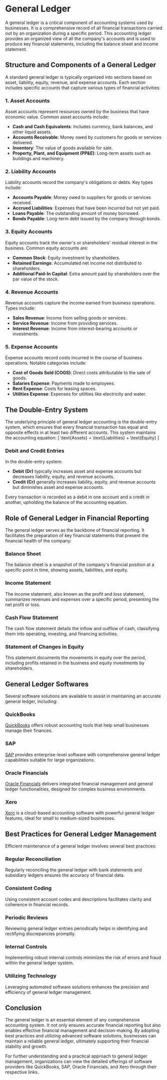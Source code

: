 # General Ledger

A general ledger is a critical component of accounting systems used by businesses. It is a comprehensive record of all financial transactions carried out by an organization during a specific period. This accounting ledger provides an organized view of all the company's accounts and is used to produce key financial statements, including the balance sheet and income statement.

## Structure and Components of a General Ledger

A standard general ledger is typically organized into sections based on asset, liability, equity, revenue, and expense accounts. Each section includes specific accounts that capture various types of financial activities:

### 1. Asset Accounts
Asset accounts represent resources owned by the business that have economic value. Common asset accounts include:
- **Cash and Cash Equivalents**: Includes currency, bank balances, and other liquid assets.
- **Accounts Receivable**: Money owed by customers for goods or services delivered.
- **Inventory**: The value of goods available for sale.
- **Property, Plant, and Equipment (PP&E)**: Long-term assets such as buildings and machinery.

### 2. Liability Accounts
Liability accounts record the company's obligations or debts. Key types include:
- **Accounts Payable**: Money owed to suppliers for goods or services received.
- **Accrued Liabilities**: Expenses that have been incurred but not yet paid.
- **Loans Payable**: The outstanding amount of money borrowed.
- **Bonds Payable**: Long-term debt issued by the company through bonds.

### 3. Equity Accounts
Equity accounts track the owner's or shareholders' residual interest in the business. Common equity accounts are:
- **Common Stock**: Equity investment by shareholders.
- **Retained Earnings**: Accumulated net income not distributed to shareholders.
- **Additional Paid-In Capital**: Extra amount paid by shareholders over the par value of the stock.

### 4. Revenue Accounts
Revenue accounts capture the income earned from business operations. Types include:
- **Sales Revenue**: Income from selling goods or services.
- **Service Revenue**: Income from providing services.
- **Interest Revenue**: Income from interest-bearing accounts or investments.

### 5. Expense Accounts
Expense accounts record costs incurred in the course of business operations. Notable categories include:
- **Cost of Goods Sold (COGS)**: Direct costs attributable to the sale of goods.
- **Salaries Expense**: Payments made to employees.
- **Rent Expense**: Costs for leasing spaces.
- **Utilities Expense**: Expenses for utilities like electricity and water.

## The Double-Entry System

The underlying principle of general ledger accounting is the double-entry system, which ensures that every financial transaction has equal and opposite effects in at least two different accounts. This system maintains the accounting equation:
\[ \text{Assets} = \text{Liabilities} + \text{Equity} \]

### Debit and Credit Entries

In the double-entry system:
- **Debit (Dr)** typically increases asset and expense accounts but decreases liability, equity, and revenue accounts.
- **Credit (Cr)** generally increases liability, equity, and revenue accounts but diminishes asset and expense accounts.

Every transaction is recorded as a debit in one account and a credit in another, upholding the balance of the accounting equation.

## Role of General Ledger in Financial Reporting

The general ledger serves as the backbone of financial reporting. It facilitates the preparation of key financial statements that present the financial health of the company:

### Balance Sheet
The balance sheet is a snapshot of the company's financial position at a specific point in time, showing assets, liabilities, and equity.

### Income Statement
The income statement, also known as the profit and loss statement, summarizes revenues and expenses over a specific period, presenting the net profit or loss.

### Cash Flow Statement
The cash flow statement details the inflow and outflow of cash, classifying them into operating, investing, and financing activities.

### Statement of Changes in Equity
This statement documents the movements in equity over the period, including profits retained in the business and equity investments by shareholders.

## General Ledger Softwares

Several software solutions are available to assist in maintaining an accurate general ledger, including:

### QuickBooks
[QuickBooks](https://quickbooks.intuit.com/) offers robust accounting tools that help small businesses manage their finances.

### SAP
[SAP](https://www.sap.com/index.html) provides enterprise-level software with comprehensive general ledger capabilities suitable for large organizations.

### Oracle Financials
[Oracle Financials](https://www.oracle.com/erp/financials-cloud.html) delivers integrated financial management and general ledger functionalities, designed for complex business environments.

### Xero
[Xero](https://www.xero.com/) is a cloud-based accounting software with powerful general ledger features, ideal for small to medium-sized businesses.

## Best Practices for General Ledger Management

Efficient maintenance of a general ledger involves several best practices:

### Regular Reconciliation
Regularly reconciling the general ledger with bank statements and subsidiary ledgers ensures the accuracy of financial data.

### Consistent Coding
Using consistent account codes and descriptions facilitates clarity and coherence in financial records.

### Periodic Reviews
Reviewing general ledger entries periodically helps in identifying and rectifying discrepancies promptly.

### Internal Controls
Implementing robust internal controls minimizes the risk of errors and fraud within the general ledger system.

### Utilizing Technology
Leveraging automated software solutions enhances the precision and efficiency of general ledger management.

## Conclusion

The general ledger is an essential element of any comprehensive accounting system. It not only ensures accurate financial reporting but also enables effective financial management and decision-making. By adopting best practices and utilizing advanced software solutions, businesses can maintain a reliable general ledger, ultimately supporting their financial stability and growth.

For further understanding and a practical approach to general ledger management, organizations can view the detailed offerings of software providers like QuickBooks, SAP, Oracle Financials, and Xero through their respective links.